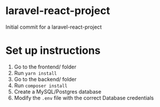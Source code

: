 # laravel-react-project
Initial commit for a laravel-react-project

# Set up instructions
1. Go to the frontend/ folder
2. Run ```yarn install```
3. Go to the backend/ folder
4. Run ```composer install```
5. Create a MySQL/Postgres database
6. Modify the ```.env``` file with the correct Database credentials
